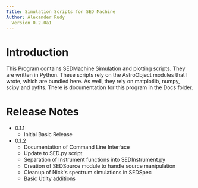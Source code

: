 ```yaml
---
Title: Simulation Scripts for SED Machine
Author: Alexander Rudy
  Version 0.2.0a1
---
```


# Introduction
This Program contains SEDMachine Simulation and plotting scripts. They are written in Python. These scripts rely on the AstroObject modules that I wrote, which are bundled here. As well, they rely on matplotlib, numpy, scipy and pyfits. There is documentation for this program in the Docs folder.

# Release Notes

* 0.1.1
	- Initial Basic Release
* 0.1.2
	- Documentation of Command Line Interface
	- Update to SED.py script
	- Separation of Instrument functions into SEDInstrument.py
	- Creation of SEDSource module to handle source manipulation
	- Cleanup of Nick's spectrum simulations in SEDSpec
	- Basic Utlity additions

